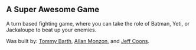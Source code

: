 ## A Super Awesome Game

A turn based fighting game, where you can take the role of Batman, Yeti, or Jackaloupe to beat up your enemies.

Was built by: <a href="https://github.com/tbarth17">Tommy Barth</a>, <a href="https://github.com/allanmonzon">Allan Monzon</a>, and <a href="https://github.com/Jeff-Coons">Jeff Coons</a>.
